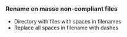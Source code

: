 ### Rename en masse non-compliant files
- Directory with files with spaces in filenames
- Replace all spaces in filename with dashes
